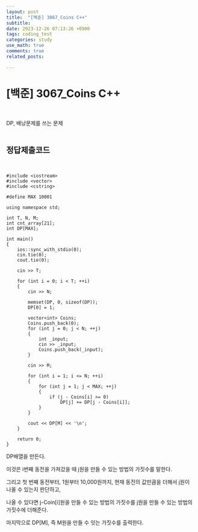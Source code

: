 ```yaml
---
layout: post
title:  "[백준] 3067_Coins C++"
subtitle:   
date: 2023-12-26 07:13:26 +0900
tags: coding_test
categories: study
use_math: true
comments: true
related_posts:

---
```


# [백준] 3067_Coins C++<br/>
<br/>

DP, 배낭문제를 쓰는 문제<br/>
<br/>

## 정답제출코드<br/>
<br/>

```
#include <iostream>
#include <vector>
#include <cstring>

#define MAX 10001

using namespace std;

int T, N, M;
int cnt_array[21];
int DP[MAX];

int main()
{
	ios::sync_with_stdio(0);
	cin.tie(0);
	cout.tie(0);

	cin >> T;

	for (int i = 0; i < T; ++i)
	{	
		cin >> N;

		memset(DP, 0, sizeof(DP));
		DP[0] = 1;

		vector<int> Coins;
		Coins.push_back(0);
		for (int j = 0; j < N; ++j)
		{
			int _input;
			cin >> _input;
			Coins.push_back(_input);
		}

		cin >> M;

		for (int i = 1; i <= N; ++i)
		{
			for (int j = 1; j < MAX; ++j)
			{
				if (j - Coins[i] >= 0)
					DP[j] += DP[j - Coins[i]];
			}
		}

		cout << DP[M] << '\n';
	}

	return 0;
} 
```

DP배열을 만든다.<br/>

이것은 i번째 동전을 가져갔을 때 j원을 만들 수 있는 방법의 가짓수를 말한다.<br/>

그리고 첫 번째 동전부터, 1원부터 10,000원까지, 현재 동전의 값만큼을 더해서 j원이 나올 수 있는지 판단하고,<br/>

나올 수 있다면 j-Coin[i]원을 만들 수 있는 방법의 가짓수를 j원을 만들 수 있는 방법의 가짓수에 더해준다.<br/>

마지막으로 DP[M], 즉 M원을 만들 수 잇는 가짓수를 출력한다.<br/>